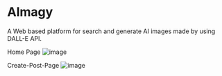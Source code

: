 # AImagy
A Web based platform for search and generate AI images made by using DALL-E API.

Home Page 
![image](https://github.com/tanjul17/AImagy/assets/97596364/af94c7a5-1565-4f90-9f1f-3bf0fedc1c2f)

Create-Post-Page
![image](https://github.com/tanjul17/AImagy/assets/97596364/c9e96d2a-803e-4dc3-85e3-8f80c406dd60)

